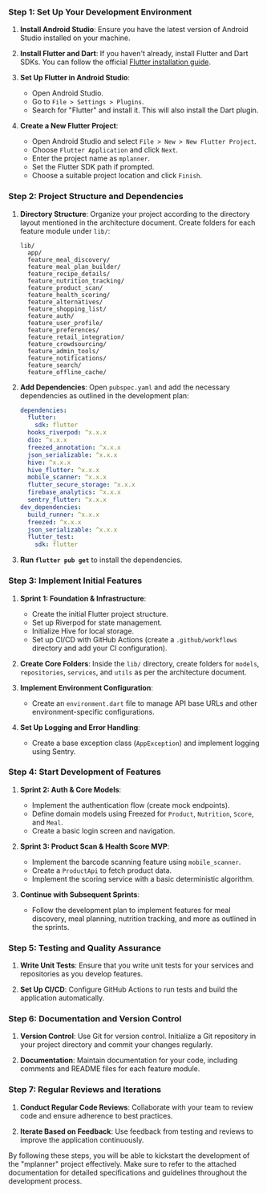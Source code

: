 ### Step 1: Set Up Your Development Environment

1. **Install Android Studio**: Ensure you have the latest version of Android Studio installed on your machine.

2. **Install Flutter and Dart**: If you haven't already, install Flutter and Dart SDKs. You can follow the official [Flutter installation guide](https://flutter.dev/docs/get-started/install).

3. **Set Up Flutter in Android Studio**:
   - Open Android Studio.
   - Go to `File > Settings > Plugins`.
   - Search for "Flutter" and install it. This will also install the Dart plugin.

4. **Create a New Flutter Project**:
   - Open Android Studio and select `File > New > New Flutter Project`.
   - Choose `Flutter Application` and click `Next`.
   - Enter the project name as `mplanner`.
   - Set the Flutter SDK path if prompted.
   - Choose a suitable project location and click `Finish`.

### Step 2: Project Structure and Dependencies

1. **Directory Structure**: Organize your project according to the directory layout mentioned in the architecture document. Create folders for each feature module under `lib/`:
   ```
   lib/
     app/
     feature_meal_discovery/
     feature_meal_plan_builder/
     feature_recipe_details/
     feature_nutrition_tracking/
     feature_product_scan/
     feature_health_scoring/
     feature_alternatives/
     feature_shopping_list/
     feature_auth/
     feature_user_profile/
     feature_preferences/
     feature_retail_integration/
     feature_crowdsourcing/
     feature_admin_tools/
     feature_notifications/
     feature_search/
     feature_offline_cache/
   ```

2. **Add Dependencies**: Open `pubspec.yaml` and add the necessary dependencies as outlined in the development plan:
   ```yaml
   dependencies:
     flutter:
       sdk: flutter
     hooks_riverpod: ^x.x.x
     dio: ^x.x.x
     freezed_annotation: ^x.x.x
     json_serializable: ^x.x.x
     hive: ^x.x.x
     hive_flutter: ^x.x.x
     mobile_scanner: ^x.x.x
     flutter_secure_storage: ^x.x.x
     firebase_analytics: ^x.x.x
     sentry_flutter: ^x.x.x
   dev_dependencies:
     build_runner: ^x.x.x
     freezed: ^x.x.x
     json_serializable: ^x.x.x
     flutter_test:
       sdk: flutter
   ```

3. **Run `flutter pub get`** to install the dependencies.

### Step 3: Implement Initial Features

1. **Sprint 1: Foundation & Infrastructure**:
   - Create the initial Flutter project structure.
   - Set up Riverpod for state management.
   - Initialize Hive for local storage.
   - Set up CI/CD with GitHub Actions (create a `.github/workflows` directory and add your CI configuration).

2. **Create Core Folders**: Inside the `lib/` directory, create folders for `models`, `repositories`, `services`, and `utils` as per the architecture document.

3. **Implement Environment Configuration**:
   - Create an `environment.dart` file to manage API base URLs and other environment-specific configurations.

4. **Set Up Logging and Error Handling**:
   - Create a base exception class (`AppException`) and implement logging using Sentry.

### Step 4: Start Development of Features

1. **Sprint 2: Auth & Core Models**:
   - Implement the authentication flow (create mock endpoints).
   - Define domain models using Freezed for `Product`, `Nutrition`, `Score`, and `Meal`.
   - Create a basic login screen and navigation.

2. **Sprint 3: Product Scan & Health Score MVP**:
   - Implement the barcode scanning feature using `mobile_scanner`.
   - Create a `ProductApi` to fetch product data.
   - Implement the scoring service with a basic deterministic algorithm.

3. **Continue with Subsequent Sprints**:
   - Follow the development plan to implement features for meal discovery, meal planning, nutrition tracking, and more as outlined in the sprints.

### Step 5: Testing and Quality Assurance

1. **Write Unit Tests**: Ensure that you write unit tests for your services and repositories as you develop features.

2. **Set Up CI/CD**: Configure GitHub Actions to run tests and build the application automatically.

### Step 6: Documentation and Version Control

1. **Version Control**: Use Git for version control. Initialize a Git repository in your project directory and commit your changes regularly.

2. **Documentation**: Maintain documentation for your code, including comments and README files for each feature module.

### Step 7: Regular Reviews and Iterations

1. **Conduct Regular Code Reviews**: Collaborate with your team to review code and ensure adherence to best practices.

2. **Iterate Based on Feedback**: Use feedback from testing and reviews to improve the application continuously.

By following these steps, you will be able to kickstart the development of the "mplanner" project effectively. Make sure to refer to the attached documentation for detailed specifications and guidelines throughout the development process.